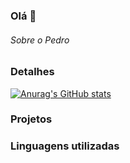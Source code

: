 ### Olá 👋


###### Sobre o Pedro

### Detalhes

[![Anurag's GitHub stats](https://github-readme-stats.vercel.app/api?username=Ewerton-luiz-e-silva&show_icons=true&theme=dark)](https://github.com/anuraghazra/github-readme-stats)

### Projetos

### Linguagens utilizadas
